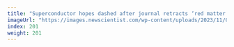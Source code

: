 ```yaml
---
title: "Superconductor hopes dashed after journal retracts ‘red matter’ study"
imageUrl: "https://images.newscientist.com/wp-content/uploads/2023/11/08121441/SEI_179191135.jpg?width=788"
index: 201
weight: 201
---
```

